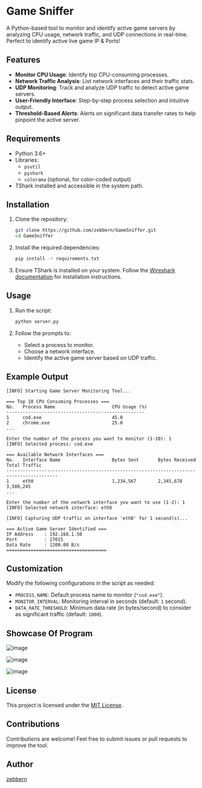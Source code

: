 # Game Sniffer

A Python-based tool to monitor and identify active game servers by analyzing CPU usage, network traffic, and UDP connections in real-time.
Perfect to identify active live game IP & Ports! 

## Features
- **Monitor CPU Usage**: Identify top CPU-consuming processes.
- **Network Traffic Analysis**: List network interfaces and their traffic stats.
- **UDP Monitoring**: Track and analyze UDP traffic to detect active game servers.
- **User-Friendly Interface**: Step-by-step process selection and intuitive output.
- **Threshold-Based Alerts**: Alerts on significant data transfer rates to help pinpoint the active server.

## Requirements
- Python 3.6+
- Libraries:
  - `psutil`
  - `pyshark`
  - `colorama` (optional, for color-coded output)
- TShark installed and accessible in the system path.

## Installation
1. Clone the repository:
   ```bash
   git clone https://github.com/zebbern/GameSniffer.git
   cd GameSniffer
   ```

2. Install the required dependencies:
   ```bash
   pip install -r requirements.txt
   ```

3. Ensure TShark is installed on your system. Follow the [Wireshark documentation](https://www.wireshark.org/download.html) for installation instructions.

## Usage
1. Run the script:
   ```bash
   python server.py
   ```

2. Follow the prompts to:
   - Select a process to monitor.
   - Choose a network interface.
   - Identify the active game server based on UDP traffic.

## Example Output
```
[INFO] Starting Game Server Monitoring Tool...

=== Top 10 CPU Consuming Processes ===
No.   Process Name                     CPU Usage (%)
---------------------------------------------------
1     cod.exe                          45.0
2     chrome.exe                       25.0
...

Enter the number of the process you want to monitor (1-10): 1
[INFO] Selected process: cod.exe

=== Available Network Interfaces ===
No.   Interface Name                   Bytes Sent       Bytes Received       Total Traffic
-----------------------------------------------------------------------------------------
1     eth0                             1,234,567        2,345,678            3,580,245
...

Enter the number of the network interface you want to use (1-2): 1
[INFO] Selected network interface: eth0

[INFO] Capturing UDP traffic on interface 'eth0' for 1 second(s)...

=== Active Game Server Identified ===
IP Address    : 192.168.1.50
Port          : 27015
Data Rate     : 1200.00 B/s
=====================================
```

## Customization
Modify the following configurations in the script as needed:
- `PROCESS_NAME`: Default process name to monitor (`"cod.exe"`).
- `MONITOR_INTERVAL`: Monitoring interval in seconds (default: `1` second).
- `DATA_RATE_THRESHOLD`: Minimum data rate (in bytes/second) to consider as significant traffic (default: `1000`).

## Showcase Of Program
![image](https://github.com/user-attachments/assets/3d2fa07d-4285-49f2-81a5-68b0e24ac5e8)

![image](https://github.com/user-attachments/assets/2cc6b4ee-5016-4edf-aab1-4e7f26fc1602)

![image](https://github.com/user-attachments/assets/485e8763-3486-4643-b34d-798794b4ae5a)

## License
This project is licensed under the [MIT License](LICENSE).

## Contributions
Contributions are welcome! Feel free to submit issues or pull requests to improve the tool.

## Author
[zebbern](https://github.com/zebbern)
